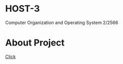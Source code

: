 # HOST-3
Computer Organization and Operating System 2/2566 
# About Project
<a href="earth123456789.github.io/Host-3/">Click</a>
